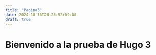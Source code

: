 ```yaml
---
title: "Pagina3"
date: 2024-10-16T20:25:52+02:00
draft: true
---
```


# Bienvenido a la prueba de Hugo 3 #

